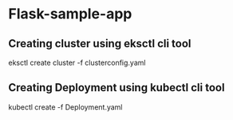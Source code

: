 # Flask-sample-app

## Creating cluster using eksctl cli tool

eksctl create cluster -f clusterconfig.yaml

## Creating Deployment using kubectl cli tool

kubectl create -f Deployment.yaml

